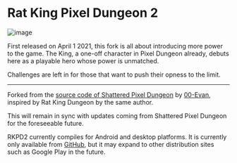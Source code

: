 # Rat King Pixel Dungeon 2

![image](https://user-images.githubusercontent.com/7078074/119247071-a6277380-bb3b-11eb-9452-e9f0d8c040d2.png)

First released on April 1 2021, this fork is all about introducing more power to the game. The King, a one-off character in Pixel Dungeon already, debuts here as a playable hero whose power is unmatched.

Challenges are left in for those that want to push their opness to the limit.

---
Forked from the [source code of Shattered Pixel Dungeon](https://github.com/00-evan/shattered-pixel-dungeon/) by [00-Evan](https://shatteredpixel.com/), inspired by Rat King Dungeon by the same author.

This will remain in sync with updates coming from Shattered Pixel Dungeon for the foreseeable future.

RKPD2 currently compiles for Android and desktop platforms. It is currently only available from [GitHub](https://github.com/Zrp200/rkpd2/releases), but it may expand to other distribution sites such as Google Play in the future.
